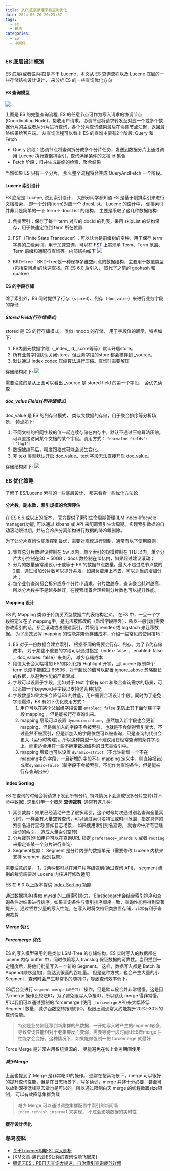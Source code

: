 ```yaml
---
title: 从ES底层原理来看查询优化
date: 2024-06-20 20:23:57
tags: 
  - es
  - 算法
categories:
  - ES
  - 中间件
---
```


###  ES 底层设计概览

ES 底层(或者说内核)是基于 Lucene，本文从 ES 查询流程以及 Lucene 底层的一些存储结构设计设计， 来分析 ES 的一些查询优化方向

#### ES 查询模型

![](/images/es/es-query.png)

上图是 ES 的完整查询流程,  ES 的任意节点可作为写入请求的协调节点(Coordinating Node)，接收用户请求。协调节点将请求转发至对应一个或多个数据分片的主或者从分片进行查询，各个分片查询结果最后在协调节点汇聚，返回最终结果给客户端。 从查询流程可以看出 ES 的查询主要有2个阶段: Query 和 Fetch
- Query 阶段：协调节点将查询拆分成多个分片任务，发送到数据分片上通过调用 Lucene 执行查倒排索引，查询满足条件的文档 id 集合
- Fetch 阶段：归并生成最终的检索、聚合结果

当然如果 ES 只有一个分片， 那么整个流程将合并成 QueryAndFetch 一个阶段。


#### Lucene 索引设计

ES 底层是 Lucene, 说到索引设计， 大部分同学都知道 ES 是基于倒排索引来进行文档检索， 即一个分词(term)对应一个 docsList。
Lucene 的设计中， 倒排索引并非只是简单的一个 term-> docsList 的结构， 主要是采取了这几种数据结构:
1. 倒排索引：保存了每个 term 对应的 docId 的列表，采用 skipList 的结构保存，用于快速定位到 term 所在位置
2. FST（Finite State Transducer）：可以认为是前缀树的变种，用于保存 term 字典的二级索引，用于加速查询，可以在 FST 上实现单 Term、Term 范围、Term 前缀和通配符查询等。内部结构如下
![](/images/es/es-index.png)

3. BKD-Tree：BKD-Tree是一种保存多维空间点的数据结构，主要用于数值类型(包括空间点)的快速查找。在 ES 6.0 后引入， 取代了之前的 geohash 和 quatree

#### ES 的字段存储

除了索引外，ES 同时提供了行存（`stored`）、列存（`doc_value`）来进行业务字段的存储

##### Stored Field(行存储模式)

stored 是 ES 的行存储模式， 类似 innodb 的存储， 用于字段值的展示，特点如下:
1. ES内置元数据字段（_index,_id,_score等等）默认开启store。
2. 所有业务字段默认关闭store，但业务字段的store 都会被存到 _source。
3. 默认通过 index.codec 压缩算法进行压缩。查询时需要解压

存储结构如下:
![](/images/es/es-stored-field.png)


需要注意的是从上图可以看出 _source 是 stored field 的第一个字段， 会优先读取

##### doc_value Fields(列存储模式)

doc_value 是 ES 的列存储模式， 类似大数据的存储，用于聚合排序等分析场景， 特点如下:
1. 不同文档的相同字段的值一起连续存储在内存中，默认不通过压缩算法压缩。可以直接访问某个文档的某个字段。调用方式： `"docvalue_fields": ["tag1"]`
2. 数据被编码后，精度跟格式可能会发生变化。
3. 非 text 类型默认开启 doc_value。text 字段无法直接开启 doc_value。


存储结构如下:
![](/images/es/es-doc_value-field.png)

### ES 优化策略

了解了 ES/Lucene 索引的一些底层设计， 那来看看一些优化方法论

####  分片数，副本数，索引规模的合理评估

在 ES 6.6 或以上的版本， 官方提供了索引生命周期管理(ILM index-lifecycle-manager)功能, 可以通过 kibana 或 API 来配置索引生命周期。实现索引数据的自动滚动跟过期，并结合冷热分离架构进行数据的降冷跟删除。

为了让分片查询性能发挥到最优，需要对规模进行限制，通常有以下使用原则：

1. 集群总分片数建议控制在 5w 以内，单个索引的规模控制在 1TB 以内，单个分片大小控制在30 ~ 50GB ，docs 数控制在10亿内，如果超过建议滚动；
2. 分片的数量通常建议小于或等于 ES 的数据节点数量，最大不超过总节点数的 2倍，通过增加分片数可以提升并发，如果负载用上不去，可以适当的增加分片；
3. 每个业务查询都会拆分成多个分片小请求，分片数越多，查询聚合耗时越高，所以分片数并不是越多越好，在搜索场景合理控制分片数也可以提升性能。

#### Mapping 设计

ES 的 Mapping 类似于传统关系型数据库的表结构定义。
在ES 中，一旦一个字段被定义在了 mapping中，是无法被修改的（新增字段除外），所以一般我们需要修改索引的话，都会滚动或者重建索引，并采用 reindex 或 logstach 来迁移数据。 为了高效发挥 mapping 的性能并降低存储成本，介绍一些常见的使用技巧：

1. ES 对于一份数据会建立索引， 根据不同的需要会行存、列存。为了节约存储成本， 对于某些不重要的字段可以通过指定（index: false ， enabled: false ，doc_values: false）来关闭， 减少存储成本
2. 段值太长会大幅增加 ES的序列化跟 Highlight 开销，且Lucene 限制单个 term 长度不能超过 65536，对于超长的值可以配置 [ignore_above](https://www.elastic.co/guide/en/elasticsearch/reference/current/ignore-above.html) 忽略超长的数据，以避免性能的严重衰减。
3. 字段可以设置子字段，比如对于 text 字段有 sort 和聚合查询需求的场景，可以添加一个keyword子字段以支持这两种功能
4. 字段数量如果太多会降低ES 的性能，用户需要合理设计字段。同时为了避免字段爆炸，ES 有如下优化使用方式：
   1. 用户可以在某个父层级字段设置 `enabled: false` 来防止其下面创建子字段 mapping ，但是能被行存查询出来。
   2. mapping 层级可以设置 `dynamic=runtime`，虽然加入新字段也会更新 mapping，但是新加入的字段不会被索引，也就是不会使得索引变大，不过虽然不被索引，但是新加入的字段依然可以被查询，只是查询的代价会更大（运行时构建）。所以这种类型一般不建议用在经常查询的条件字段上，而更适合用在一些不确定数据结构的日志类索引中。
   3. mapping 层级也可以设置 `dynamic=strict`（不允许新增一个不在 mapping中的字段，一旦新增的字段不在 mapping 定义中，则直接报错）或者`dynamic=false`（新字段不会被索引，不能作为查询条件，但是能被行存查询出来）


#### Index Sorting

ES 在查询的时候会将请求下发到所有分片, 特殊情况下会造成很多分片空转(并不命中数据), 这里引申一个概念 **查询裁剪**, 通常有这几种:
1. 索引裁剪：如果已经滚动产生了很多索引，这个时候每次通过别名查询全量索引时，一样会有大量空转查询，可以通过索引名特征或时间范围，指定具体的索引名进行查询(譬如日志场景， 如果使用索引别名查询， 就会命中所有已经滚动的索引， 造成大量索引空转)
2. 分片裁剪(例如用户可以在查询URL 指定 `preference=_shards:0` 或者 `routing` 来指定查某一个分片进行查询)
3. Segment裁剪： Segment 是分片内部的数据单元（需要修改 Lucene 内核来支持 segment 级别裁剪）

需要注意的是， 1，2两种都可以在用户程序级做到(通过查询 API)， segment 级别的裁剪需要对 Lucene 内核进行修改适配



ES 在 6.0 以上版本提供 [Index Sorting 功能](https://www.elastic.co/guide/en/elasticsearch/reference/current/index-modules-index-sorting.html)

通过数据排序(类似 mysql 的二级索引能力， Elasticsearch会结合索引排序和查询条件对结果进行排序。如果查询条件与索引排序顺序一致，查询性能将得到显著提升)，通过牺牲少量的写入性能，在写入时将文档归类放置存储，非常有利于查询裁剪


#### Merge 优化

##### Forcemerge 优化

ES 的写入模型采用的是类似 LSM-Tree 的存储结构。ES 实时写入的数据都在 lucene 内存 buffer 中，同时依赖写入 translog 保证数据的可靠性。当积攒到一定程度后，将他们批量写入一个新的 Segment。 这样，数据写入都是 Batch 和 Append(顺序追加)，能达到很高的吞吐量。
但是这种方式，也会产生大量的小Segment，查询时会产生非常多的随机IO，导致查询效率低下。

ES后台会进行 `segment merge（段合并）` 操作，但是默认段合并非常缓慢。这是因为 merge 操作比较吃IO，为了避免跟写入争抢IO，所以默认 merge 得非常慢。所以我们可以通过强制的 forcemerge (使用 `_forcemerge` API)来大幅降低Segment 数量，减少函数空转跟随机IO，极限压测通常大约能提升20%~30%的查询性能。
> 特别是业务刚迁移到新集群的热数据，一开始写入时产生的segment较多，导致查询性能相对于老集群反而变弱，需要等待一段时间让ES做merge 后性能才会变好。这种情况下，如果能做强制一把 forcemerge 就最好

Force Merge 是非常占用系统资源的， 尽量避免在线上业务期间使用

##### 减少Merge

上面也提到了 Merge 是非常吃IO的操作。
通常在搜索场景下，merge 可以很好的提升查询性能，但是在日志场景下，写多读少，merge 并非十分必要，甚至可以放到深夜低峰期去做也是可以的。所以通过限制白天 merge 的线程数跟size限制， 可以有效降低集群负载
> 减少 Merge 可以通过调整集群配置中索引刷新间隔 `index.refresh_interval` 来实现， 不过会影响数据的实时性



#### 缓存设计优化

### 参考资料
- [关于Lucene词典FST深入剖析](https://www.shenyanchao.cn/blog/2018/12/04/lucene-fst/)
- [KM文章-腾讯云ES让你的查询性能飞起来]
- [腾讯云ES：PB日志查询大提速，自治索引查询裁剪详解](https://cloud.tencent.com/developer/article/2171412)